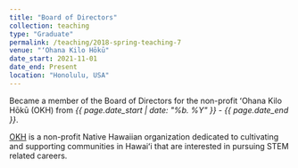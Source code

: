 ```yaml
---
title: "Board of Directors"
collection: teaching
type: "Graduate"
permalink: /teaching/2018-spring-teaching-7
venue: "ʻOhana Kilo Hōkū"
date_start: 2021-11-01
date_end: Present
location: "Honolulu, USA"
---
```


Became a member of the Board of Directors for the non-profit ʻOhana Kilo Hōkū (OKH) from _{{ page.date_start | date: "%b. %Y" }} - {{ page.date_end }}_.

[OKH](https://www.ohanakilohoku.org/) is a non-profit Native Hawaiian organization dedicated to cultivating and supporting communities in Hawaiʻi that are interested in pursuing STEM related careers.

